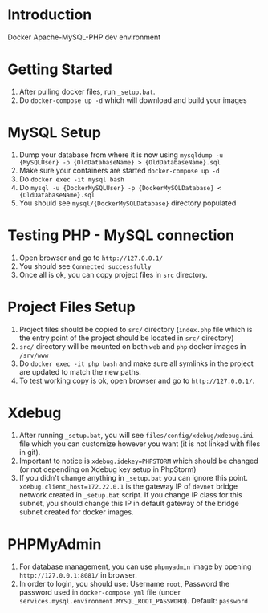 # Introduction 

Docker Apache-MySQL-PHP dev environment 

# Getting Started
1. After pulling docker files, run `_setup.bat`.
2. Do `docker-compose up -d` which will download and build your images

# MySQL Setup
1. Dump your database from where it is now using `mysqldump -u {MySQLUser} -p {OldDatabaseName} > {OldDatabaseName}.sql`
2. Make sure your containers are started `docker-compose up -d`
3. Do `docker exec -it mysql bash`
4. Do `mysql -u {DockerMySQLUser} -p {DockerMySQLDatabase} < {OldDatabaseName}.sql`
5. You should see `mysql/{DockerMySQLDatabase}` directory populated

# Testing PHP - MySQL connection
1. Open browser and go to `http://127.0.0.1/`
2. You should see `Connected successfully`
3. Once all is ok, you can copy project files in `src` directory.

# Project Files Setup
1. Project files should be copied to `src/` directory (`index.php` file which is the entry point of the project should be located in `src/` directory)
2. `src/` directory will be mounted on both `web` and `php` docker images in `/srv/www`
3. Do `docker exec -it php bash` and make sure all symlinks in the project are updated to match the new paths.
4. To test working copy is ok, open browser and go to `http://127.0.0.1/`.

# Xdebug
1. After running `_setup.bat`, you will see `files/config/xdebug/xdebug.ini` file which you can customize however you want (it is not linked with files in git).
2. Important to notice is `xdebug.idekey=PHPSTORM` which should be changed (or not depending on Xdebug key setup in PhpStorm)
3. If you didn't change anything in `_setup.bat` you can ignore this point. `xdebug.client_host=172.22.0.1` is the gateway IP of `devnet` bridge network created in `_setup.bat` script. If you change IP class for this subnet, you should change this IP in default gateway of the bridge subnet created for docker images.

# PHPMyAdmin
1. For database management, you can use `phpmyadmin` image by opening `http://127.0.0.1:8081/` in browser.
2. In order to login, you should use: Username `root`, Password the password used in `docker-compose.yml` file (under `services.mysql.environment.MYSQL_ROOT_PASSWORD`). Default: `password`